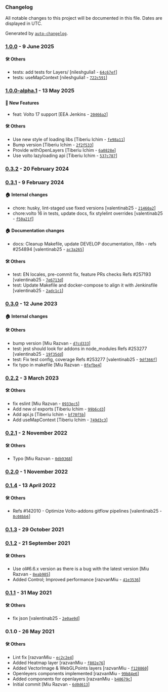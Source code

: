 ### Changelog

All notable changes to this project will be documented in this file. Dates are displayed in UTC.

Generated by [`auto-changelog`](https://github.com/CookPete/auto-changelog).

### [1.0.0](https://github.com/eea/volto-openlayers-map/compare/1.0.0-alpha.1...1.0.0) - 9 June 2025

#### :hammer_and_wrench: Others

- tests: add tests for Layers/ [nileshgulia1 - [`64c67ef`](https://github.com/eea/volto-openlayers-map/commit/64c67ef015ff4e27f93da5efef96267d2c95d13c)]
- tests: useMapContext [nileshgulia1 - [`722c591`](https://github.com/eea/volto-openlayers-map/commit/722c5912ebe91f37fb6cb5769c687747efa361ee)]
### [1.0.0-alpha.1](https://github.com/eea/volto-openlayers-map/compare/0.3.2...1.0.0-alpha.1) - 13 May 2025

#### :rocket: New Features

- feat: Volto 17 support [EEA Jenkins - [`20466a2`](https://github.com/eea/volto-openlayers-map/commit/20466a22da3ef1a6e612448ffbbf157a5db6d340)]

#### :hammer_and_wrench: Others

- Use new style of loading libs [Tiberiu Ichim - [`fe98a11`](https://github.com/eea/volto-openlayers-map/commit/fe98a11ef5f92335acaaff098ef7734c3f2ac2fa)]
- Bump version [Tiberiu Ichim - [`2f2f533`](https://github.com/eea/volto-openlayers-map/commit/2f2f533c887d12afb3989844b9ec65070828d6a0)]
- Provide withOpenLayers [Tiberiu Ichim - [`6a0828e`](https://github.com/eea/volto-openlayers-map/commit/6a0828e7331bb1cdd916373e7fdb26cb398a3673)]
- Use volto lazyloading api [Tiberiu Ichim - [`537c787`](https://github.com/eea/volto-openlayers-map/commit/537c787767c027882c3b3e2ff8efa047c5d39ea5)]
### [0.3.2](https://github.com/eea/volto-openlayers-map/compare/0.3.1...0.3.2) - 20 February 2024

### [0.3.1](https://github.com/eea/volto-openlayers-map/compare/0.3.0...0.3.1) - 9 February 2024

#### :house: Internal changes

- chore: husky, lint-staged use fixed versions [valentinab25 - [`21460a2`](https://github.com/eea/volto-openlayers-map/commit/21460a20ad724f4ad9401babc9a629aa66a375e9)]
- chore:volto 16 in tests, update docs, fix stylelint overrides [valentinab25 - [`f50a21f`](https://github.com/eea/volto-openlayers-map/commit/f50a21f7f4648af897d3731e39aa7032fb06777d)]

#### :house: Documentation changes

- docs: Cleanup Makefile, update DEVELOP documentation, i18n - refs #254894 [valentinab25 - [`ac3a265`](https://github.com/eea/volto-openlayers-map/commit/ac3a26572e68cf1c5d8545bed57ec1675ec26828)]

#### :hammer_and_wrench: Others

- test: EN locales, pre-commit fix, feature PRs checks Refs #257193 [valentinab25 - [`7e6713d`](https://github.com/eea/volto-openlayers-map/commit/7e6713d375a70404a4ca019581429a030fea1c3a)]
- test: Update Makefile and docker-compose to align it with Jenkinsfile [valentinab25 - [`2adc1c1`](https://github.com/eea/volto-openlayers-map/commit/2adc1c12eb85c9499b47e8e0a5d9bdbda2772f74)]
### [0.3.0](https://github.com/eea/volto-openlayers-map/compare/0.2.2...0.3.0) - 12 June 2023

#### :house: Internal changes


#### :hammer_and_wrench: Others

- bump version [Miu Razvan - [`d7cd333`](https://github.com/eea/volto-openlayers-map/commit/d7cd3336c99c66680a29a14aa77cb25d638ddc96)]
- test: jest should look for addons in node_modules Refs #253277 [valentinab25 - [`19f35dd`](https://github.com/eea/volto-openlayers-map/commit/19f35ddf514b6fb2f6b5f66d2f46ebcbe4fa72b9)]
- test: Fix test config, coverage Refs #253277 [valentinab25 - [`9df366f`](https://github.com/eea/volto-openlayers-map/commit/9df366fed08a838637303a94dfaa5f7e3b29ad06)]
- fix typo in makefile [Miu Razvan - [`0fefbe4`](https://github.com/eea/volto-openlayers-map/commit/0fefbe4235811b92c1971c43f83fef71a842509a)]
### [0.2.2](https://github.com/eea/volto-openlayers-map/compare/0.2.1...0.2.2) - 3 March 2023

#### :hammer_and_wrench: Others

- fix eslint [Miu Razvan - [`0933ec5`](https://github.com/eea/volto-openlayers-map/commit/0933ec5e60ec856d802e836cab931a08cfe53618)]
- Add new ol exports [Tiberiu Ichim - [`99b6cd3`](https://github.com/eea/volto-openlayers-map/commit/99b6cd370ea3618cd9d68751c56c16459c90f42f)]
- Add api.js [Tiberiu Ichim - [`bf70f5b`](https://github.com/eea/volto-openlayers-map/commit/bf70f5b325207706bb470fc5e29fa532c0d361a8)]
- Add useMapContext [Tiberiu Ichim - [`749d3c3`](https://github.com/eea/volto-openlayers-map/commit/749d3c3a90ca196386346a0fe8bcc27cab77f262)]
### [0.2.1](https://github.com/eea/volto-openlayers-map/compare/0.2.0...0.2.1) - 2 November 2022

#### :hammer_and_wrench: Others

- Typo [Miu Razvan - [`0db9368`](https://github.com/eea/volto-openlayers-map/commit/0db936866f3af5e7dff4b771ab695876585582f4)]
### [0.2.0](https://github.com/eea/volto-openlayers-map/compare/0.1.4...0.2.0) - 1 November 2022

### [0.1.4](https://github.com/eea/volto-openlayers-map/compare/0.1.3...0.1.4) - 13 April 2022

#### :hammer_and_wrench: Others

- Refs #142010 - Optimize Volto-addons gitflow pipelines [valentinab25 - [`8c08bb6`](https://github.com/eea/volto-openlayers-map/commit/8c08bb699f8ecafe631b6dd14899f008edb166d3)]
### [0.1.3](https://github.com/eea/volto-openlayers-map/compare/0.1.2...0.1.3) - 29 October 2021

### [0.1.2](https://github.com/eea/volto-openlayers-map/compare/0.1.1...0.1.2) - 21 September 2021

#### :hammer_and_wrench: Others

- Use ol#6.6.x version as there is a bug with the latest version [Miu Razvan - [`8eab985`](https://github.com/eea/volto-openlayers-map/commit/8eab98575f93abf1f6e0e49855fd5737e0ca3b36)]
- Added Control; Improved performance [razvanMiu - [`41e3536`](https://github.com/eea/volto-openlayers-map/commit/41e35369aa97e55f17f8b60d23317671a85ca7dc)]
### [0.1.1](https://github.com/eea/volto-openlayers-map/compare/0.1.0...0.1.1) - 31 May 2021

#### :hammer_and_wrench: Others

- fix json [valentinab25 - [`2e0ae9d`](https://github.com/eea/volto-openlayers-map/commit/2e0ae9dc87d97d0cb5904dd8f8c51e153f0e29a2)]
### 0.1.0 - 26 May 2021

#### :hammer_and_wrench: Others

- Lint fix [razvanMiu - [`ec2c2e4`](https://github.com/eea/volto-openlayers-map/commit/ec2c2e43a46c158bb813ade32834bf328b444895)]
- Added Heatmap layer [razvanMiu - [`f802e76`](https://github.com/eea/volto-openlayers-map/commit/f802e76e81c353da9f4e2b7058e40a0fff9f1fe5)]
- Added VectorImage & WebGLPoints layers [razvanMiu - [`f128860`](https://github.com/eea/volto-openlayers-map/commit/f128860ec396f2ad7f6e7791a0054ad9a0f6e6df)]
- Openleyers components implemented [razvanMiu - [`99b84e6`](https://github.com/eea/volto-openlayers-map/commit/99b84e695e860e44ff6f728e37ca8493b9b06b0c)]
- Added components for openlayers [razvanMiu - [`b40679c`](https://github.com/eea/volto-openlayers-map/commit/b40679c21483151c1e588c0dfd1fa9ad5fdfc733)]
- Initial commit [Miu Razvan - [`6d0d613`](https://github.com/eea/volto-openlayers-map/commit/6d0d613377abb206619a5506e1a7fb04e56b9e4b)]
